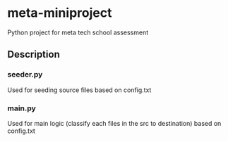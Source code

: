 # meta-miniproject
Python project for meta tech school assessment

## Description
### seeder.py
Used for seeding source files based on config.txt

### main.py
Used for main logic (classify each files in the src to destination) based on config.txt
